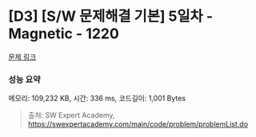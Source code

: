 # [D3] [S/W 문제해결 기본] 5일차 - Magnetic - 1220 

[문제 링크](https://swexpertacademy.com/main/code/problem/problemDetail.do?contestProbId=AV14hwZqABsCFAYD) 

### 성능 요약

메모리: 109,232 KB, 시간: 336 ms, 코드길이: 1,001 Bytes



> 출처: SW Expert Academy, https://swexpertacademy.com/main/code/problem/problemList.do